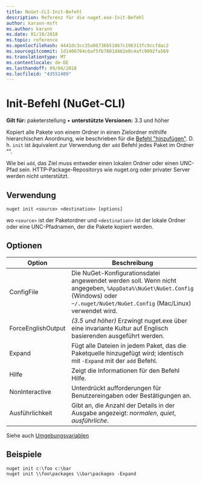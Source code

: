 ```yaml
---
title: NuGet-CLI-Init-Befehl
description: Referenz für die nuget.exe-Init-Befehl
author: karann-msft
ms.author: karann
ms.date: 01/18/2018
ms.topic: reference
ms.openlocfilehash: 4441dc3cc35a96736b51867c196313fc9ccfdac2
ms.sourcegitcommit: 1d1406764c6af5fb7801d462e0c4afc9092fa569
ms.translationtype: MT
ms.contentlocale: de-DE
ms.lasthandoff: 09/04/2018
ms.locfileid: "43551409"
---
```

# <a name="init-command-nuget-cli"></a>Init-Befehl (NuGet-CLI)

**Gilt für:** paketerstellung &bullet; **unterstützte Versionen:** 3.3 und höher

Kopiert alle Pakete von einem Ordner in einen Zielordner mithilfe hierarchischen Anordnung, wie beschrieben für die [Befehl "hinzufügen"](cli-ref-add.md). D. h. `init` ist äquivalent zur Verwendung der `add` Befehl jedes Paket im Ordner "".

Wie bei `add`, das Ziel muss entweder einen lokalen Ordner oder einen UNC-Pfad sein. HTTP-Package-Repositorys wie nuget.org oder privater Server werden nicht unterstützt.

## <a name="usage"></a>Verwendung

```cli
nuget init <source> <destination> [options]
```

wo `<source>` ist der Paketordner und `<destination>` ist der lokale Ordner oder eine UNC-Pfadnamen, der die Pakete kopiert werden.

## <a name="options"></a>Optionen

| Option | Beschreibung |
| --- | --- |
| ConfigFile | Die NuGet-Konfigurationsdatei angewendet werden soll. Wenn nicht angegeben, `%AppData%\NuGet\NuGet.Config` (Windows) oder `~/.nuget/NuGet/NuGet.Config` (Mac/Linux) verwendet wird.|
| ForceEnglishOutput | *(3.5 und höher)*  Erzwingt nuget.exe über eine invariante Kultur auf Englisch basierenden ausgeführt werden. |
| Expand | Fügt alle Dateien in jedem Paket, das die Paketquelle hinzugefügt wird; identisch mit `-Expand` mit der `add` Befehl. |
| Hilfe | Zeigt die Informationen für den Befehl Hilfe. |
| NonInteractive | Unterdrückt aufforderungen für Benutzereingaben oder Bestätigungen an. |
| Ausführlichkeit | Gibt an, die Anzahl der Details in der Ausgabe angezeigt: *normalen*, *quiet*, *ausführliche*. |

Siehe auch [Umgebungsvariablen](cli-ref-environment-variables.md)

## <a name="examples"></a>Beispiele

```cli
nuget init c:\foo c:\bar
nuget init \\foo\packages \\bar\packages -Expand
```
